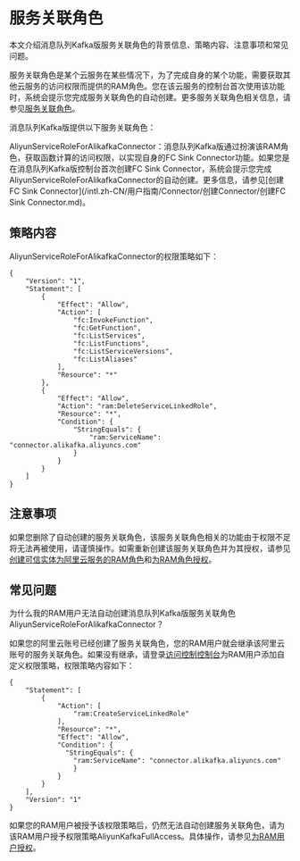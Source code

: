 # 服务关联角色

本文介绍消息队列Kafka版服务关联角色的背景信息、策略内容、注意事项和常见问题。

服务关联角色是某个云服务在某些情况下，为了完成自身的某个功能，需要获取其他云服务的访问权限而提供的RAM角色。您在该云服务的控制台首次使用该功能时，系统会提示您完成服务关联角色的自动创建。更多服务关联角色相关信息，请参见[服务关联角色](/intl.zh-CN/角色管理/服务关联角色.md)。

消息队列Kafka版提供以下服务关联角色：

AliyunServiceRoleForAlikafkaConnector：消息队列Kafka版通过扮演该RAM角色，获取函数计算的访问权限，以实现自身的FC Sink Connector功能。如果您是在消息队列Kafka版控制台首次创建FC Sink Connector，系统会提示您完成AliyunServiceRoleForAlikafkaConnector的自动创建。更多信息，请参见[创建FC Sink Connector](/intl.zh-CN/用户指南/Connector/创建Connector/创建FC Sink Connector.md)。

## 策略内容

AliyunServiceRoleForAlikafkaConnector的权限策略如下：

```
{
    "Version": "1",
    "Statement": [
        {
            "Effect": "Allow",
            "Action": [
                "fc:InvokeFunction",
                "fc:GetFunction",
                "fc:ListServices",
                "fc:ListFunctions",
                "fc:ListServiceVersions",
                "fc:ListAliases"
            ],
            "Resource": "*"
        },
        {
            "Effect": "Allow",
            "Action": "ram:DeleteServiceLinkedRole",
            "Resource": "*",
            "Condition": {
                "StringEquals": {
                    "ram:ServiceName": "connector.alikafka.aliyuncs.com"
                }
            }
        }
    ]
}
```

## 注意事项

如果您删除了自动创建的服务关联角色，该服务关联角色相关的功能由于权限不足将无法再被使用，请谨慎操作。如需重新创建该服务关联角色并为其授权，请参见[创建可信实体为阿里云服务的RAM角色](/intl.zh-CN/角色管理/创建RAM角色/创建可信实体为阿里云服务的RAM角色.md)和[为RAM角色授权](/intl.zh-CN/角色管理/为RAM角色授权.md)。

## 常见问题

为什么我的RAM用户无法自动创建消息队列Kafka版服务关联角色AliyunServiceRoleForAlikafkaConnector？

如果您的阿里云账号已经创建了服务关联角色，您的RAM用户就会继承该阿里云账号的服务关联角色。如果没有继承，请登录[访问控制控制台](https://ram.console.aliyun.com/)为RAM用户添加自定义权限策略，权限策略内容如下：

```
{
    "Statement": [
        {
            "Action": [
                "ram:CreateServiceLinkedRole"
            ],
            "Resource": "*",
            "Effect": "Allow",
            "Condition": {
              "StringEquals": {
                "ram:ServiceName": "connector.alikafka.aliyuncs.com"
                }
            }
        }
    ],
    "Version": "1"
}
```

如果您的RAM用户被授予该权限策略后，仍然无法自动创建服务关联角色，请为该RAM用户授予权限策略AliyunKafkaFullAccess。具体操作，请参见[为RAM用户授权](/intl.zh-CN/用户管理/为RAM用户授权.md)。

